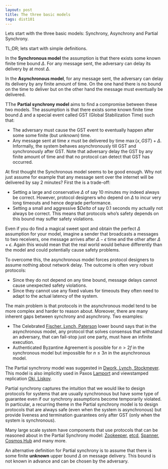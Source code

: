 ```yaml
---
layout: post
title: The three basic models
tags: dist101
---
```




Lets start with the three basic models: Synchrony, Asynchrony and Partial Synchrony.

TL;DR; lets start with simple definitions.

In the **Synchronous model** the assumption is that there exists some known finite time bound $\Delta$. For any message sent, the adversary can delay its delivery by at most $\Delta$.

In the **Asynchronous model**, for any message sent, the adversary can delay its delivery by any finite amount of time. On the one hand there is no bound on the time to deliver but on the other hand the message must eventually be delivered.

TThe **Partial synchrony model** aims to find a compromise between these two models. The assumption is that there exists some known finite time bound $\Delta$ and a special event called GST (Global Stabilization Time) such that:
* The adversary must cause the GST event to eventually happen after some some finite (but unknown) time. 
* Any message sent at time $x$ must be delivered by time $\max \{x,GST\} + \Delta$.
Informally,  the system behaves asynchronously till GST and synchronously after GST. Note that adversary delay the GST by any finite amount of time and that no protocol can detect that GST has occurred.

At first thought the Synchronous model seems to be good enough. Why not just assume for example that any message sent over the internet will be delivered by say 2 minutes? First the is a trade-off:
* Setting a large and conservative $\Delta$ of say 10 minutes my indeed always be correct. However, protocol designers who depend on $\Delta$ to incur very long timeouts and hence degrade performance.
* Setting a small and aggressive $\$Delta$ of say 0.1 seconds my actually not always be correct. This means that protocols who’s safety depends on this bound may suffer safety violations.

Even if you do find a magical sweet spot and obtain the perfect $\Delta$ assumption for your model, imagine a sender that broadcasts a messages to two receivers, one message arrives after $\Delta - \epsilon$ time and the other after $\Delta + \epsilon$. Again this would mean that the real world would behave differently than the model and could potentially cause safety problems.

To overcome this, the asynchronous model forces protocol designers to assume nothing about network delay. The outcome is often very robust protocols: 
* Since they do not depend on any time bound, message delays cannot cause unexpected safety violations.
* Since they cannot use any fixed values for timeouts they often need to adapt to the actual latency of the system.

The main problem is that protocols in the asynchronous model tend to be more complex and harder to reason about. Moreover, there are many inherent gaps between synchrony and asynchrony. Two examples:
* The Celebrated [Fischer, Lynch, Paterson](https://groups.csail.mit.edu/tds/papers/Lynch/jacm85.pdf) lower bound says that in the asynchronous model, any protocol that solves consensus that withstand an adversary, that can fail-stop just one party, must have an infinite execution.
* Authenticated Byzantine Agreement is possible for $n>2f$ in the synchronous model but impossible for $n \leq 3n$ in the asynchronous model. 

The Partial synchrony model was suggested in [Dwork, Lynch, Stockmeyer](https://groups.csail.mit.edu/tds/papers/Lynch/jacm88.pdf). This  model is also implicitly used in Paxos [Lamport](https://lamport.azurewebsites.net/pubs/lamport-paxos.pdf) and viewstamped replication [Oki, Liskov](https://dl.acm.org/citation.cfm?id=62549).

Partial synchrony captures the intuition that we would like to design protocols for systems that are usually synchronous but have some type of guarantee even if our synchrony assumptions become temporarily violated. In particular, a recurring theme in the Partial synchrony model is to design protocols that are always safe (even when the system is asynchronous) but provide liveness and termination guarantees only after GST (only when the system is synchronous).

Many large scale system have components that use protocols that can be reasoned about in the Partial Synchrony model: [Zookeeper](https://zookeeper.apache.org/), [etcd](https://github.com/etcd-io/etcd), [Spanner](https://cloud.google.com/spanner/), [Cosmos Hub](https://hub.cosmos.network/) and many more.

An alternative definition for Partial synchrony is to assume that there is some finite **unknown** upper bound $\Delta$ on message delivery. This bound is not known in advance and can be chosen by the adversary. 
